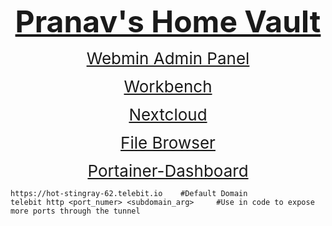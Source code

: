 <p style="text-align:center"><span style="font-size:48px"><u><strong>Pranav&#39;s Home Vault</strong></u></span></p>

<p style="text-align:center"><span style="font-size:26px"><a href="https://webmin.hot-stingray-62.telebit.io/">Webmin Admin Panel</a></span></p>

<p style="text-align:center"><span style="font-size:26px"><a href="https://workbench.hot-stingray-62.telebit.io/">Workbench</a></span></p>

<p style="text-align:center"><span style="font-size:26px"><a href="https://nextcloud.hot-stingray-62.telebit.io/">Nextcloud</a></span></p>

<p style="text-align:center"><span style="font-size:26px"><a href="https://files.hot-stingray-62.telebit.io/">File Browser</a></span></p>

<p style="text-align:center"><span style="font-size:26px"><a href="https://portainer.hot-stingray-62.telebit.io/">Portainer-Dashboard</a></span></p>
<pre>
<code class="language-bash">https://hot-stingray-62.telebit.io    #Default Domain
telebit http &lt;port_numer&gt; &lt;subdomain_arg&gt;     #Use in code to expose more ports through the tunnel</code></pre>
